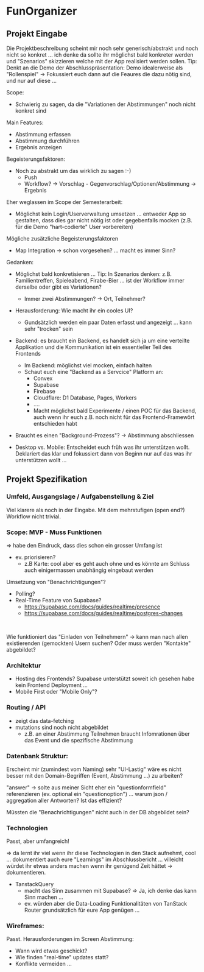 # FunOrganizer

## Projekt Eingabe

Die Projektbeschreibung scheint mir noch sehr generisch/abstrakt und noch nicht so konkret ... ich denke da sollte ihr möglichst bald konkreter werden und "Szenarios" skizzieren welche mit der App realisiert werden sollen.
Tip: Denkt an die Demo der Abschlusspräsentation: Demo idealerweise als "Rollenspiel"  -> Fokussiert euch dann auf die Feaures die dazu nötig sind, und nur auf diese ...





Scope: 

- Schwierig zu sagen, da die "Variationen der Abstimmungen" noch nicht konkret sind



Main Features:

- Abstimmung erfassen
- Abstimmung durchführen
- Ergebnis anzeigen



Begeisterungsfaktoren:

- Noch zu abstrakt um das wirklich zu sagen :-)
  - Push
  - Workflow? -> Vorschlag - Gegenvorschlag/Optionen/Abstimmung -> Ergebnis



Eher weglassen im Scope der Semesterarbeit:

- Möglichst kein Login/Userverwaltung umsetzen ... entweder App so gestalten, dass dies gar nicht nötig ist oder gegebenfalls mocken (z.B. für die Demo "hart-codierte" User vorbereiten)





Mögliche zusätzliche Begeisterungsfaktoren

- Map Integration -> schon vorgesehen? ... macht es immer Sinn?



Gedanken:

- Möglichst bald konkretisieren ... Tip: In Szenarios denken: z.B. Familientreffen, Spieleabend, Firabe-Bier ... ist der Workflow immer derselbe oder gibt es Variationen?
  - Immer zwei Abstimmungen? -> Ort, Teilnehmer?

- Herausforderung: Wie macht ihr ein cooles UI?
  - Gundsätzlich werden ein paar Daten erfasst und angezeigt ... kann sehr "trocken" sein
- Backend: es braucht ein Backend, es handelt sich ja um eine verteilte Applikation und die Kommunikation ist ein essentieller Teil des Frontends
  - Im Backend: möglichst viel mocken, einfach halten
  - Schaut euch eine "Backend as a Servcice" Platform an:
    - Convex
    - Supabase
    - Firebase
    - Cloudflare: D1 Database, Pages, Workers
    - ....
    - Macht möglichst bald Experimente / einen POC für das Backend, auch wenn ihr euch z.B. noch nicht für das Frontend-Framewört entschieden habt
- Braucht es einen "Background-Prozess"? -> Abstimmung abschliessen
- Desktop vs. Mobile: Entscheidet euch früh was ihr unterstützen wollt. Deklariert das klar und fokussiert dann von Beginn nur auf das was ihr unterstützen wollt ...



## Projekt Spezifikation



### Umfeld, Ausgangslage / Aufgabenstellung & Ziel

Viel klarere als noch in der Eingabe.
Mit dem mehrstufigen (open end?) Workflow nicht trivial.



### Scope: MVP - Muss Funktionen

=> habe den Eindruck, dass dies schon ein grosser Umfang ist

- ev. priorisieren?
  - z.B Karte: cool aber es geht auch ohne und es könnte am Schluss auch einigermassen unabhängig eingebaut werden

Umsetzung von "Benachrichtigungen"?

- Polling?
- Real-Time Feature von Supabase?
  - https://supabase.com/docs/guides/realtime/presence
  - https://supabase.com/docs/guides/realtime/postgres-changes

​	

Wie funktioniert das "Einladen von Teilnehmern" -> kann man nach allen existierenden (gemockten) Usern suchen? Oder muss werden "Kontakte" abgebildet?



### Architektur

- Hosting des Frontends? Supabase unterstützt soweit ich gesehen habe kein Frontend Deployment ...
- Mobile First oder "Mobile Only"?



### Routing / API

- zeigt das data-fetching
- mutations sind noch nicht abgebildet
  - z.B. an einer Abstimmung Teilnehmen braucht Infomrationen über das Event und die spezifische Abstimmung



### Datenbank Struktur:

Erscheint mir (zumindest vom Naming)  sehr "UI-Lastig" wäre es nicht besser mit den Domain-Begriffen (Event, Abstimmung ...) zu arbeiten?

"answer" -> solte aus meiner Sicht eher ein "questionformfield" referenzieren (ev. optional ein "questionoption") ... warum json / aggregation aller Antworten? Ist das effizient?

Müssten die "Benachrichtigungen" nicht auch in der DB abgebildet sein?





### Technologien

Passt, aber umfangreich!

=> da lernt ihr viel wenn ihr diese Technologien in den Stack aufnehmt, cool ... dokumentiert auch eure "Learnings" im Abschlussbericht ... villeicht würdet ihr etwas anders machen wenn ihr genügend Zeit hättet -> dokumentieren.

- TanstackQuery 
  - macht das Sinn zusammen mit Supabase? => Ja, ich denke das kann Sinn machen ...
  - ev. würden aber die Data-Loading Funktionalitäten von TanStack Router grundsätzlich für eure App genügen ...





### Wireframes:

Passt.
Herausforderungen im Screen Abstimmung:

- Wann wird etwas geschickt?
- Wie finden "real-time" updates statt?
- Konflikte vermeiden ...

